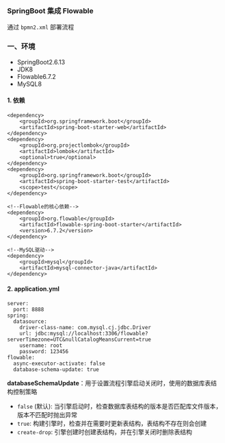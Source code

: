 ###  SpringBoot 集成 Flowable
通过 `bpmn2.xml` 部署流程

### 一、环境
* SpringBoot2.6.13
* JDK8
* Flowable6.7.2
* MySQL8

#### 1. 依赖
```
<dependency>
    <groupId>org.springframework.boot</groupId>
    <artifactId>spring-boot-starter-web</artifactId>
</dependency>
<dependency>
    <groupId>org.projectlombok</groupId>
    <artifactId>lombok</artifactId>
    <optional>true</optional>
</dependency>
<dependency>
    <groupId>org.springframework.boot</groupId>
    <artifactId>spring-boot-starter-test</artifactId>
    <scope>test</scope>
</dependency>

<!--Flowable的核心依赖-->
<dependency>
    <groupId>org.flowable</groupId>
    <artifactId>flowable-spring-boot-starter</artifactId>
    <version>6.7.2</version>
</dependency>

<!--MySQL驱动-->
<dependency>
    <groupId>mysql</groupId>
    <artifactId>mysql-connector-java</artifactId>
</dependency>
```

#### 2. application.yml
```
server:
  port: 8888
spring:
  datasource:
    driver-class-name: com.mysql.cj.jdbc.Driver
    url: jdbc:mysql://localhost:3306/flowable?serverTimezone=UTC&nullCatalogMeansCurrent=true
    username: root
    password: 123456
flowable:
  async-executor-activate: false 
  database-schema-update: true    
```

**databaseSchemaUpdate**：用于设置流程引擎启动关闭时，使用的数据库表结构控制策略

* `false` (默认): 当引擎启动时，检查数据库表结构的版本是否匹配库文件版本，版本不匹配时抛出异常
* `true`: 构建引擎时，检查并在需要时更新表结构，表结构不存在则会创建
* `create-drop`: 引擎创建时创建表结构，并在引擎关闭时删除表结构
